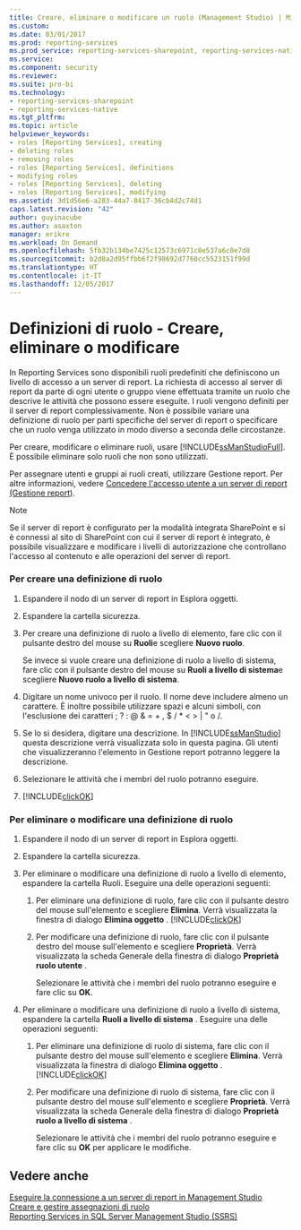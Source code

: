 ```yaml
---
title: Creare, eliminare o modificare un ruolo (Management Studio) | Microsoft Docs
ms.custom: 
ms.date: 03/01/2017
ms.prod: reporting-services
ms.prod_service: reporting-services-sharepoint, reporting-services-native
ms.service: 
ms.component: security
ms.reviewer: 
ms.suite: pro-bi
ms.technology:
- reporting-services-sharepoint
- reporting-services-native
ms.tgt_pltfrm: 
ms.topic: article
helpviewer_keywords:
- roles [Reporting Services], creating
- deleting roles
- removing roles
- roles [Reporting Services], definitions
- modifying roles
- roles [Reporting Services], deleting
- roles [Reporting Services], modifying
ms.assetid: 3d1d56e6-a283-44a7-8417-36cb4d2c74d1
caps.latest.revision: "42"
author: guyinacube
ms.author: asaxton
manager: erikre
ms.workload: On Demand
ms.openlocfilehash: 5fb32b134be7425c12573c6971c0e537a6c0e7d8
ms.sourcegitcommit: b2d8a2d95ffbb6f2f98692d7760cc5523151f99d
ms.translationtype: HT
ms.contentlocale: it-IT
ms.lasthandoff: 12/05/2017
---
```

# <a name="role-definitions---create-delete-or-modify"></a>Definizioni di ruolo - Creare, eliminare o modificare
  In Reporting Services sono disponibili ruoli predefiniti che definiscono un livello di accesso a un server di report. La richiesta di accesso al server di report da parte di ogni utente o gruppo viene effettuata tramite un ruolo che descrive le attività che possono essere eseguite. I ruoli vengono definiti per il server di report complessivamente. Non è possibile variare una definizione di ruolo per parti specifiche del server di report o specificare che un ruolo venga utilizzato in modo diverso a seconda delle circostanze.  
  
 Per creare, modificare o eliminare ruoli, usare [!INCLUDE[ssManStudioFull](../../includes/ssmanstudiofull-md.md)]. È possibile eliminare solo ruoli che non sono utilizzati.  
  
 Per assegnare utenti e gruppi ai ruoli creati, utilizzare Gestione report. Per altre informazioni, vedere [Concedere l'accesso utente a un server di report &#40;Gestione report&#41;](../../reporting-services/security/grant-user-access-to-a-report-server-report-manager.md).  
  
> [!NOTE]  
>  Se il server di report è configurato per la modalità integrata SharePoint e si è connessi al sito di SharePoint con cui il server di report è integrato, è possibile visualizzare e modificare i livelli di autorizzazione che controllano l'accesso al contenuto e alle operazioni del server di report.  
  
### <a name="to-create-a-role-definition"></a>Per creare una definizione di ruolo  
  
1.  Espandere il nodo di un server di report in Esplora oggetti.  
  
2.  Espandere la cartella sicurezza.  
  
3.  Per creare una definizione di ruolo a livello di elemento, fare clic con il pulsante destro del mouse su **Ruoli**e scegliere **Nuovo ruolo**.  
  
     Se invece si vuole creare una definizione di ruolo a livello di sistema, fare clic con il pulsante destro del mouse su **Ruoli a livello di sistema**e scegliere **Nuovo ruolo a livello di sistema**.  
  
4.  Digitare un nome univoco per il ruolo. Il nome deve includere almeno un carattere. È inoltre possibile utilizzare spazi e alcuni simboli, con l'esclusione dei caratteri ; ? : @ & = + , $ / * < > | " o /.  
  
5.  Se lo si desidera, digitare una descrizione. In [!INCLUDE[ssManStudio](../../includes/ssmanstudio-md.md)] questa descrizione verrà visualizzata solo in questa pagina. Gli utenti che visualizzeranno l'elemento in Gestione report potranno leggere la descrizione.  
  
6.  Selezionare le attività che i membri del ruolo potranno eseguire.  
  
7.  [!INCLUDE[clickOK](../../includes/clickok-md.md)]  
  
### <a name="to-delete-or-modify-a-role-definition"></a>Per eliminare o modificare una definizione di ruolo  
  
1.  Espandere il nodo di un server di report in Esplora oggetti.  
  
2.  Espandere la cartella sicurezza.  
  
3.  Per eliminare o modificare una definizione di ruolo a livello di elemento, espandere la cartella Ruoli. Eseguire una delle operazioni seguenti:  
  
    1.  Per eliminare una definizione di ruolo, fare clic con il pulsante destro del mouse sull'elemento e scegliere **Elimina**. Verrà visualizzata la finestra di dialogo **Elimina oggetto** . [!INCLUDE[clickOK](../../includes/clickok-md.md)]  
  
    2.  Per modificare una definizione di ruolo, fare clic con il pulsante destro del mouse sull'elemento e scegliere **Proprietà**. Verrà visualizzata la scheda Generale della finestra di dialogo **Proprietà ruolo utente** .  
  
         Selezionare le attività che i membri del ruolo potranno eseguire e fare clic su **OK**.  
  
4.  Per eliminare o modificare una definizione di ruolo a livello di sistema, espandere la cartella **Ruoli a livello di sistema** . Eseguire una delle operazioni seguenti:  
  
    1.  Per eliminare una definizione di ruolo di sistema, fare clic con il pulsante destro del mouse sull'elemento e scegliere **Elimina**. Verrà visualizzata la finestra di dialogo **Elimina oggetto** . [!INCLUDE[clickOK](../../includes/clickok-md.md)]  
  
    2.  Per modificare una definizione di ruolo di sistema, fare clic con il pulsante destro del mouse sull'elemento e scegliere **Proprietà**. Verrà visualizzata la scheda Generale della finestra di dialogo **Proprietà ruolo a livello di sistema** .  
  
         Selezionare le attività che i membri del ruolo potranno eseguire e fare clic su **OK** per applicare le modifiche.  
  
## <a name="see-also"></a>Vedere anche  
 [Eseguire la connessione a un server di report in Management Studio](../../reporting-services/tools/connect-to-a-report-server-in-management-studio.md)   
 [Creare e gestire assegnazioni di ruolo](../../reporting-services/security/create-and-manage-role-assignments.md)   
 [Reporting Services in SQL Server Management Studio &#40;SSRS&#41;](../../reporting-services/tools/reporting-services-in-sql-server-management-studio-ssrs.md)  
  
  
